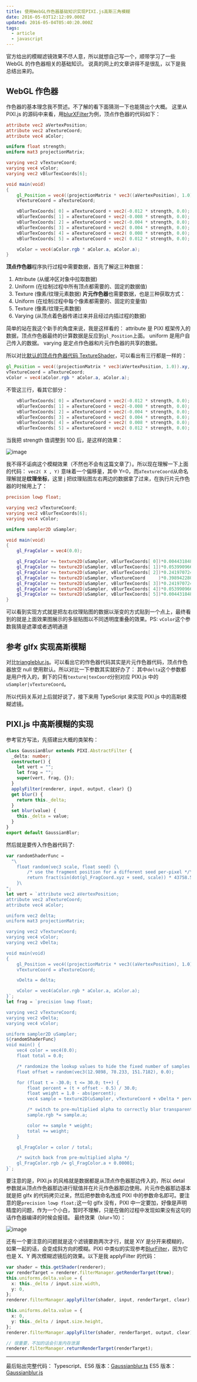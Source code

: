 ```yaml
---
title: 使用WebGL作色器基础知识实现PIXI.js高斯三角模糊
date: 2016-05-03T12:12:09.000Z
updated: 2016-05-04T05:40:20.000Z
tags:
  - article
  - javascript
---
```


官方给出的模糊滤镜效果不尽人意，所以就想自己写一个，顺带学习了一些 WebGL 的作色器相关的基础知识。
说真的网上的文章讲得不是很乱，以下是我总结出来的。

## WebGL 作色器

作色器的基本理念我不赘述。不了解的看下面猜测一下也能猜出个大概。
这里从 PIXI.js 的源码中来看，用[blurXFilter](https://github.com/pixijs/pixi.js/blob/master/src/filters/blur/BlurXFilter.js)为例，顶点作色器的代码如下：

```glsl /vert
attribute vec2 aVertexPosition;
attribute vec2 aTextureCoord;
attribute vec4 aColor;

uniform float strength;
uniform mat3 projectionMatrix;

varying vec2 vTextureCoord;
varying vec4 vColor;
varying vec2 vBlurTexCoords[6];

void main(void)
{
    gl_Position = vec4((projectionMatrix * vec3((aVertexPosition), 1.0)).xy, 0.0, 1.0);
    vTextureCoord = aTextureCoord;

    vBlurTexCoords[ 0] = aTextureCoord + vec2(-0.012 * strength, 0.0);
    vBlurTexCoords[ 1] = aTextureCoord + vec2(-0.008 * strength, 0.0);
    vBlurTexCoords[ 2] = aTextureCoord + vec2(-0.004 * strength, 0.0);
    vBlurTexCoords[ 3] = aTextureCoord + vec2( 0.004 * strength, 0.0);
    vBlurTexCoords[ 4] = aTextureCoord + vec2( 0.008 * strength, 0.0);
    vBlurTexCoords[ 5] = aTextureCoord + vec2( 0.012 * strength, 0.0);

    vColor = vec4(aColor.rgb * aColor.a, aColor.a);
}
```

**顶点作色器**程序执行过程中需要数据，首先了解这三种数据：

1. Attribute (从缓冲区对象中拉取数据)
2. Uniform (在绘制过程中所有顶点都需要的、固定的数据值)
3. Texture (像素/纹理元素数据)
   **片元作色器**也需要数据，也是三种获取方式：
4. Uniform (在绘制过程中每个像素都需要的、固定的变量值)
5. Texture (像素/纹理元素数据)
6. Varying (从顶点着色器传递过来并且经过内插过程的数据)

简单的站在我这个新手的角度来说，我是这样看的：
attribute 是 PIXI 框架传入的数据，顶点作色器最终的计算数据是反应到`gl_Position`上面。
uniform 是用户自己传入的数据。
varying 是定点作色器和片元作色器的共享的数据。

所以对比[默认的顶点作色器代码 TextureShader](https://github.com/pixijs/pixi.js/blob/039200b46d7840f065faa50739e4b98f69678db4/src/core/renderers/webgl/shaders/TextureShader.js#L74-L90)，可以看出有三行都是一样的：

```glsl /vert
gl_Position = vec4((projectionMatrix * vec3(aVertexPosition, 1.0)).xy, 0.0, 1.0);
vTextureCoord = aTextureCoord;
vColor = vec4(aColor.rgb * aColor.a, aColor.a);
```

不管这三行，看其它部分：

```glsl /vert
    vBlurTexCoords[ 0] = aTextureCoord + vec2(-0.012 * strength, 0.0);
    vBlurTexCoords[ 1] = aTextureCoord + vec2(-0.008 * strength, 0.0);
    vBlurTexCoords[ 2] = aTextureCoord + vec2(-0.004 * strength, 0.0);
    vBlurTexCoords[ 3] = aTextureCoord + vec2( 0.004 * strength, 0.0);
    vBlurTexCoords[ 4] = aTextureCoord + vec2( 0.008 * strength, 0.0);
    vBlurTexCoords[ 5] = aTextureCoord + vec2( 0.012 * strength, 0.0);
```

当我把 strength 值调整到 100 后，是这样的效果：

![image](../../../assets/article-0025/strength-100.png)

我不得不诟病这个模糊效果（不然也不会有这篇文章了）。所以现在理解一下上面的代码：
`vec2( X , Y)` 意味着一个偏移量，其中 Y=0，而`aTextureCoord`从命名理解就是**纹理坐标**，这里 j 把纹理贴图左右两边的数据拿了过来，在执行片元作色器的时候用上了：

```glsl /frag
precision lowp float;

varying vec2 vTextureCoord;
varying vec2 vBlurTexCoords[6];
varying vec4 vColor;

uniform sampler2D uSampler;

void main(void)
{
    gl_FragColor = vec4(0.0);

    gl_FragColor += texture2D(uSampler, vBlurTexCoords[ 0])*0.004431848411938341;
    gl_FragColor += texture2D(uSampler, vBlurTexCoords[ 1])*0.05399096651318985;
    gl_FragColor += texture2D(uSampler, vBlurTexCoords[ 2])*0.2419707245191454;
    gl_FragColor += texture2D(uSampler, vTextureCoord     )*0.3989422804014327;
    gl_FragColor += texture2D(uSampler, vBlurTexCoords[ 3])*0.2419707245191454;
    gl_FragColor += texture2D(uSampler, vBlurTexCoords[ 4])*0.05399096651318985;
    gl_FragColor += texture2D(uSampler, vBlurTexCoords[ 5])*0.004431848411938341;
}
```

可以看到实现方式就是把左右纹理贴图的数据以渐变的方式贴到一个点上，最终看到的就是上面效果图展示的多层贴图以不同透明度重叠的效果。PS: `vColor`这个参数我猜是遮罩或者透明通道

## 参考 glfx 实现高斯模糊

对比[triangleblur.js](https://github.com/evanw/glfx.js/blob/master/src/filters/blur/triangleblur.js)。可以看出它的作色器代码其实是片元作色器代码，顶点作色器放空 null 使用默认。所以对比一下参数其实就好办了：
其中`delta`这个参数都是用户传入的，剩下的只有`texture|texCoord`分别对应 PIXI.js 中的`uSampler|vTextureCoord`。

所以代码关系对上后就好说了，接下来用 TypeScript 来实现 PIXI.js 中的高斯模糊滤镜。

## PIXI.js 中高斯模糊的实现

参考官方写法，先搭建出大概的类架构：

```typescript
class GaussianBlur extends PIXI.AbstractFilter {
  _delta: number;
  constructor() {
    let vert = "";
    let frag = "";
    super(vert, frag, {});
  }
  applyFilter(renderer, input, output, clear) {}
  get blur() {
    return this._delta;
  }
  set blur(value) {
    this._delta = value;
  }
}
export default GaussianBlur;
```

然后就是要传入作色器代码了:

```typescript
var randomShaderFunc =
  "\
    float random(vec3 scale, float seed) {\
        /* use the fragment position for a different seed per-pixel */\
        return fract(sin(dot(gl_FragCoord.xyz + seed, scale)) * 43758.5453 + seed);\
    }\
";
let vert = `attribute vec2 aVertexPosition;
attribute vec2 aTextureCoord;
attribute vec4 aColor;

uniform vec2 delta;
uniform mat3 projectionMatrix;

varying vec2 vTextureCoord;
varying vec4 vColor;
varying vec2 vDelta;

void main(void)
{
    gl_Position = vec4((projectionMatrix * vec3((aVertexPosition), 1.0)).xy, 0.0, 1.0);
    vTextureCoord = aTextureCoord;

    vDelta = delta;

    vColor = vec4(aColor.rgb * aColor.a, aColor.a);
}`;
let frag = `precision lowp float;

varying vec2 vTextureCoord;
varying vec2 vDelta;
varying vec4 vColor;

uniform sampler2D uSampler;
${randomShaderFunc}
void main() {
    vec4 color = vec4(0.0);
    float total = 0.0;

    /* randomize the lookup values to hide the fixed number of samples */
    float offset = random(vec3(12.9898, 78.233, 151.7182), 0.0);

    for (float t = -30.0; t <= 30.0; t++) {
        float percent = (t + offset - 0.5) / 30.0;
        float weight = 1.0 - abs(percent);
        vec4 sample = texture2D(uSampler, vTextureCoord + vDelta * percent);

        /* switch to pre-multiplied alpha to correctly blur transparent images */
        sample.rgb *= sample.a;

        color += sample * weight;
        total += weight;
    }

    gl_FragColor = color / total;

    /* switch back from pre-multiplied alpha */
    gl_FragColor.rgb /= gl_FragColor.a + 0.00001;
}`;
```

要注意的是，PIXI.js 的风格就是数据都是从顶点作色器那边传入的，所以 detal 参数就从顶点作色器那边进行赋值并在片元作色器那边使用。片元作色器那边基本就是把 glfx 的代码拷贝过来，然后把参数命名改成 PIXI 中的参数命名即可。要注意的是`precision lowp float;`这一句 glfx 没有，PIXI 中一定要加，好像是声明精度的问题，作为一个小白，暂时不理解，只是在做的过程中发现如果没有这句的话作色器编译的时候会报错。
最终效果（blur=10）：

![image](../../../assets/article-0025/blur-10.png)

还有一个要注意的问题就是这个滤镜要跑两次才行，就是 X\Y 是分开来模糊的，如果一起的话，会变成斜方向的模糊。PIXI 中类似的实现参考[BlurFilter](https://github.com/pixijs/pixi.js/blob/master/src/filters/blur/BlurFilter.js)，因为它也是 X、Y 两次模糊滤镜后的效果。以下是我 applyFilter 的代码：

```typescript
var shader = this.getShader(renderer);
var renderTarget = renderer.filterManager.getRenderTarget(true);
this.uniforms.delta.value = {
  x: this._delta / input.size.width,
  y: 0,
};
renderer.filterManager.applyFilter(shader, input, renderTarget, clear);

this.uniforms.delta.value = {
  x: 0,
  y: this._delta / input.size.height,
};
renderer.filterManager.applyFilter(shader, renderTarget, output, clear);

// 很重要，不加的话会引发内存泄漏
renderer.filterManager.returnRenderTarget(renderTarget);
```

---

最后贴出完整代码：
Typescript、ES6 版本：[Gaussianblur.ts](https://gist.github.com/Gaubee/54aa14b5e06ef8c3f5c25e1964c89fab#file-gaussianblur-ts)
ES5 版本：[Gaussianblur.js](https://gist.github.com/Gaubee/54aa14b5e06ef8c3f5c25e1964c89fab#file-gaussianblur-js)
